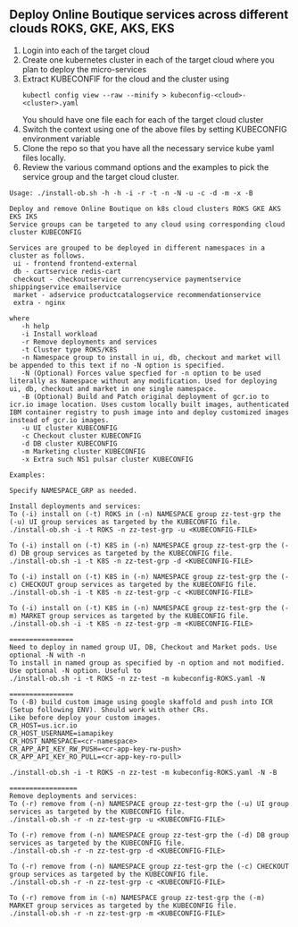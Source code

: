 ## Deploy Online Boutique services across different clouds ROKS, GKE, AKS, EKS

1. Login into each of the target cloud
2. Create one kubernetes cluster in each of the target cloud where you plan to deploy the micro-services
3. Extract KUBECONFIF for the cloud and the cluster using
   ```
   kubectl config view --raw --minify > kubeconfig-<cloud>-<cluster>.yaml
   ```
   You should have one file each for each of the target cloud cluster
4. Switch the context using one of the above files by setting KUBECONFIG environment variable
5. Clone the repo so that you have all the necessary service kube yaml files locally.
6. Review the various command options and the examples to pick the service group and the target cloud cluster.
```
Usage: ./install-ob.sh -h -h -i -r -t -n -N -u -c -d -m -x -B

Deploy and remove Online Boutique on k8s cloud clusters ROKS GKE AKS EKS IKS 
Service groups can be targeted to any cloud using corresponding cloud cluster KUBECONFIG

Services are grouped to be deployed in different namespaces in a cluster as follows. 
 ui - frontend frontend-external 
 db - cartservice redis-cart 
 checkout - checkoutservice currencyservice paymentservice shippingservice emailservice 
 market - adservice productcatalogservice recommendationservice
 extra - nginx

where 
   -h help
   -i Install workload
   -r Remove deployments and services
   -t Cluster type ROKS/K8S
   -n Namespace group to install in ui, db, checkout and market will be appended to this text if no -N option is specified.
   -N (Optional) Forces value specfied for -n option to be used literally as Namespace without any modification. Used for deploying ui, db, checkout and market in one single namespace.
   -B (Optional) Build and Patch original deployment of gcr.io to icr.io image location. Uses custom locally built images, authenticated IBM container registry to push image into and deploy customized images instead of gcr.io images.
   -u UI cluster KUBECONFIG
   -c Checkout cluster KUBECONFIG
   -d DB cluster KUBECONFIG
   -m Marketing cluster KUBECONFIG
   -x Extra such NS1 pulsar cluster KUBECONFIG

Examples: 

Specify NAMESPACE_GRP as needed.

Install deployments and services: 
To (-i) install on (-t) ROKS in (-n) NAMESPACE group zz-test-grp the (-u) UI group services as targeted by the KUBECONFIG file.
./install-ob.sh -i -t ROKS -n zz-test-grp -u <KUBECONFIG-FILE>

To (-i) install on (-t) K8S in (-n) NAMESPACE group zz-test-grp the (-d) DB group services as targeted by the KUBECONFIG file.
./install-ob.sh -i -t K8S -n zz-test-grp -d <KUBECONFIG-FILE>

To (-i) install on (-t) K8S in (-n) NAMESPACE group zz-test-grp the (-c) CHECKOUT group services as targeted by the KUBECONFIG file.
./install-ob.sh -i -t K8S -n zz-test-grp -c <KUBECONFIG-FILE>

To (-i) install on (-t) K8S in (-n) NAMESPACE group zz-test-grp the (-m) MARKET group services as targeted by the KUBECONFIG file.
./install-ob.sh -i -t K8S -n zz-test-grp -m <KUBECONFIG-FILE>

================
Need to deploy in named group UI, DB, Checkout and Market pods. Use optional -N with -n 
To install in named group as specified by -n option and not modified. Use optional -N option. Useful to 
./install-ob.sh -i -t ROKS -n zz-test -m kubeconfig-ROKS.yaml -N

================
To (-B) build custom image using google skaffold and push into ICR (Setup following ENV). Should work with other CRs.
Like before deploy your custom images.
CR_HOST=us.icr.io
CR_HOST_USERNAME=iamapikey
CR_HOST_NAMESPACE=<cr-namespace>
CR_APP_API_KEY_RW_PUSH=<cr-app-key-rw-push>
CR_APP_API_KEY_RO_PULL=<cr-app-key-ro-pull>

./install-ob.sh -i -t ROKS -n zz-test -m kubeconfig-ROKS.yaml -N -B 

=================
Remove deployments and services: 
To (-r) remove from (-n) NAMESPACE group zz-test-grp the (-u) UI group services as targeted by the KUBECONFIG file.
./install-ob.sh -r -n zz-test-grp -u <KUBECONFIG-FILE>

To (-r) remove from (-n) NAMESPACE group zz-test-grp the (-d) DB group services as targeted by the KUBECONFIG file.
./install-ob.sh -r -n zz-test-grp -d <KUBECONFIG-FILE>

To (-r) remove from (-n) NAMESPACE group zz-test-grp the (-c) CHECKOUT group services as targeted by the KUBECONFIG file.
./install-ob.sh -r -n zz-test-grp -c <KUBECONFIG-FILE>

To (-r) remove from in (-n) NAMESPACE group zz-test-grp the (-m) MARKET group services as targeted by the KUBECONFIG file.
./install-ob.sh -r -n zz-test-grp -m <KUBECONFIG-FILE>
```
